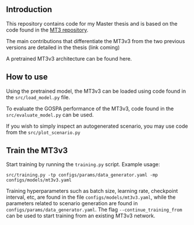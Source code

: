 ## Introduction
This repository contains code for my Master thesis and is based on the code found in the [MT3 repository](https://github.com/JulianoLagana/MT3/).

The main contributions that differentiate the MT3v3 from the two previous versions are detailed in the thesis (link coming)

A pretrained MT3v3 architecture can be found here.

## How to use
Using the pretrained model, the MT3v3 can be loaded using code found in the `src/load_model.py` file.

To evaluate the GOSPA performance of the MT3v3, code found in the `src/evaluate_model.py` can be used.

If you wish to simply inspect an autogenerated scenario, you may use code from the `src/plot_scenario.py`


## Train the MT3v3
Start training by running the `training.py` script. Example usage:

```
src/training.py -tp configs/params/data_generator.yaml -mp configs/models/mt3v3.yaml
```

Training hyperparameters such as batch size, learning rate, checkpoint interval, etc, are found in the file `configs/models/mt3v3.yaml`, while the parameters related to scenario generation are found in `configs/params/data_generator.yaml`. The flag `--continue_training_from` can be used to start training from an existing MT3v3 network.


